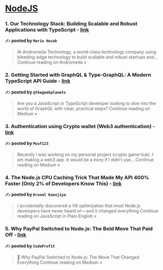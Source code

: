 
<h1><a href=https://medium.com/tag/nodejs/recommended target="_blank" rel="noopener noreferrer">NodeJS</a></h1>
<h3>1. Our Technology Stack: Building Scalable and Robust Applications with TypeScript - <a href="https://medium.com/andromeda-technology/our-technology-stack-building-scalable-and-robust-applications-with-typescript-a476b48398f9?source=rss------nodejs-5" target="_blank" rel="noopener noreferrer">link</a></h3>

✍️ **posted by `Mario Novak`**

<blockquote>At Andromeda Technology, a world-class technology company using bleeding-edge technology to build scalable and robust startups and…
Continue reading on Andromeda »</blockquote>

<h3>2. Getting Started with GraphQL & Type-GraphQL: A Modern TypeScript API Guide - <a href="https://thegeekplanets.medium.com/getting-started-with-graphql-type-graphql-a-modern-typescript-api-guide-6caf215b0d12?source=rss------nodejs-5" target="_blank" rel="noopener noreferrer">link</a></h3>

✍️ **posted by `@thegeekplanets`**

<blockquote>Are you a JavaScript or TypeScript developer looking to dive into the world of GraphQL with clear, practical steps?
Continue reading on Medium »</blockquote>

<h3>3. Authentication using Crypto wallet (Web3 authentication) - <a href="https://medium.com/@akshatmalik18t/authentication-using-crypto-wallet-web3-authentication-f3181c6da387?source=rss------nodejs-5" target="_blank" rel="noopener noreferrer">link</a></h3>

✍️ **posted by `Msuf123`**

<blockquote>Recently i was working on my personal project (crypto game hub) .I am making a web3 app .It would be a irony if I didn’t use…
Continue reading on Medium »</blockquote>

<h3>4. The Node.js CPU Caching Trick That Made My API 400% Faster (Only 2% of Developers Know This)  - <a href="https://javascript.plainenglish.io/the-node-js-cpu-caching-trick-that-made-my-api-400-faster-only-2-of-developers-know-this-074b9ed000b2?source=rss------nodejs-5" target="_blank" rel="noopener noreferrer">link</a></h3>

✍️ **posted by `Krunal Kanojiya`**

<blockquote>I accidentally discovered a V8 optimization that most Node.js developers have never heard of — and it changed everything
Continue reading on JavaScript in Plain English »</blockquote>

<h3>5. Why PayPal Switched to Node.js: The Bold Move That Paid Off - <a href="https://medium.com/@anushan2020/why-paypal-switched-to-node-js-the-bold-move-that-paid-off-848a39b65540?source=rss------nodejs-5" target="_blank" rel="noopener noreferrer">link</a></h3>

✍️ **posted by `CodeProfit`**

<blockquote>🚀 Why PayPal Switched to Node.js: The Move That Changed Everything
Continue reading on Medium »</blockquote>

